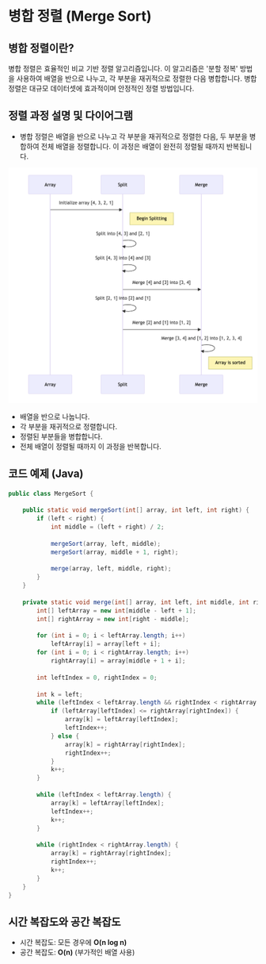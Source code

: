 # 병합 정렬 (Merge Sort)

## 병합 정렬이란?

병합 정렬은 효율적인 비교 기반 정렬 알고리즘입니다. 이 알고리즘은 '분할 정복' 방법을 사용하여 배열을 반으로 나누고, 각 부분을 재귀적으로 정렬한 다음 병합합니다. 병합 정렬은 대규모 데이터셋에 효과적이며 안정적인 정렬 방법입니다.

## 정렬 과정 설명 및 다이어그램
- 병합 정렬은 배열을 반으로 나누고 각 부분을 재귀적으로 정렬한 다음, 두 부분을 병합하여 전체 배열을 정렬합니다. 이 과정은 배열이 완전히 정렬될 때까지 반복됩니다.

<img src= "images/MergeSort.png" width="1210">

- 배열을 반으로 나눕니다.
- 각 부분을 재귀적으로 정렬합니다.
- 정렬된 부분들을 병합합니다.
- 전체 배열이 정렬될 때까지 이 과정을 반복합니다.

## 코드 예제 (Java)

```java
public class MergeSort {

    public static void mergeSort(int[] array, int left, int right) {
        if (left < right) {
            int middle = (left + right) / 2;

            mergeSort(array, left, middle);
            mergeSort(array, middle + 1, right);

            merge(array, left, middle, right);
        }
    }

    private static void merge(int[] array, int left, int middle, int right) {
        int[] leftArray = new int[middle - left + 1];
        int[] rightArray = new int[right - middle];

        for (int i = 0; i < leftArray.length; i++)
            leftArray[i] = array[left + i];
        for (int i = 0; i < rightArray.length; i++)
            rightArray[i] = array[middle + 1 + i];

        int leftIndex = 0, rightIndex = 0;

        int k = left;
        while (leftIndex < leftArray.length && rightIndex < rightArray.length) {
            if (leftArray[leftIndex] <= rightArray[rightIndex]) {
                array[k] = leftArray[leftIndex];
                leftIndex++;
            } else {
                array[k] = rightArray[rightIndex];
                rightIndex++;
            }
            k++;
        }

        while (leftIndex < leftArray.length) {
            array[k] = leftArray[leftIndex];
            leftIndex++;
            k++;
        }

        while (rightIndex < rightArray.length) {
            array[k] = rightArray[rightIndex];
            rightIndex++;
            k++;
        }
    }
}
```

## 시간 복잡도와 공간 복잡도
- 시간 복잡도: 모든 경우에 <b>O(n log n)</b>
- 공간 복잡도: <b>O(n)</b> (부가적인 배열 사용)
